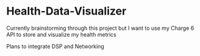 # Health-Data-Visualizer

Currently brainstorming through this project but I want to use my Charge 6 API to store and visualize my health metrics

Plans to integrate DSP and Networking
